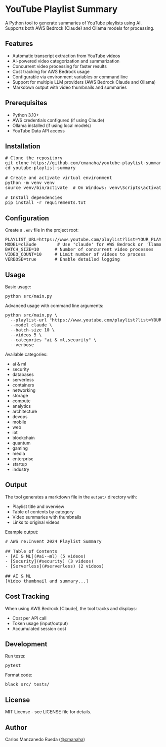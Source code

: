 # YouTube Playlist Summary

A Python tool to generate summaries of YouTube playlists using AI. Supports both AWS Bedrock (Claude) and Ollama models for processing.

## Features

- Automatic transcript extraction from YouTube videos
- AI-powered video categorization and summarization
- Concurrent video processing for faster results
- Cost tracking for AWS Bedrock usage
- Configurable via environment variables or command line
- Support for multiple LLM providers (AWS Bedrock Claude and Ollama)
- Markdown output with video thumbnails and summaries

## Prerequisites

- Python 3.10+
- AWS credentials configured (if using Claude)
- Ollama installed (if using local models)
- YouTube Data API access

## Installation

<pre>
# Clone the repository
git clone https://github.com/cmanaha/youtube-playlist-summary.git
cd youtube-playlist-summary

# Create and activate virtual environment
python -m venv venv
source venv/bin/activate  # On Windows: venv\Scripts\activate

# Install dependencies
pip install -r requirements.txt
</pre>

## Configuration

Create a `.env` file in the project root:

<pre>
PLAYLIST_URL=https://www.youtube.com/playlist?list=YOUR_PLAYLIST_ID
MODEL=claude        # Use 'claude' for AWS Bedrock or 'llama3.2' for Ollama
BATCH_SIZE=10      # Number of concurrent video processes
VIDEO_COUNT=10     # Limit number of videos to process
VERBOSE=true       # Enable detailed logging
</pre>

## Usage

Basic usage:

<pre>
python src/main.py
</pre>

Advanced usage with command line arguments:

<pre>
python src/main.py \
  --playlist-url "https://www.youtube.com/playlist?list=YOUR_PLAYLIST_ID" \
  --model claude \
  --batch-size 10 \
  --videos 5 \
  --categories "ai & ml,security" \
  --verbose
</pre>

Available categories:
- ai & ml
- security
- databases
- serverless
- containers
- networking
- storage
- compute
- analytics
- architecture
- devops
- mobile
- web
- iot
- blockchain
- quantum
- gaming
- media
- enterprise
- startup
- industry

## Output

The tool generates a markdown file in the `output/` directory with:
- Playlist title and overview
- Table of contents by category
- Video summaries with thumbnails
- Links to original videos

Example output:

<pre>
# AWS re:Invent 2024 Playlist Summary

## Table of Contents
- [AI & ML](#ai--ml) (5 videos)
- [Security](#security) (3 videos)
- [Serverless](#serverless) (2 videos)

## AI & ML
[Video thumbnail and summary...]
</pre>

## Cost Tracking

When using AWS Bedrock (Claude), the tool tracks and displays:
- Cost per API call
- Token usage (input/output)
- Accumulated session cost

## Development

Run tests:
<pre>
pytest
</pre>

Format code:
<pre>
black src/ tests/
</pre>

## License

MIT License - see LICENSE file for details.

## Author

Carlos Manzanedo Rueda ([@cmanaha](https://github.com/cmanaha)) 